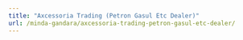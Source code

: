 ```yaml
---
title: "Axcessoria Trading (Petron Gasul Etc Dealer)"
url: /minda-gandara/axcessoria-trading-petron-gasul-etc-dealer/
---
```


